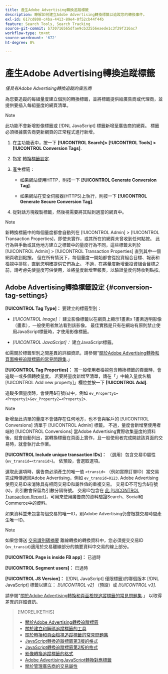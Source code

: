```yaml
---
title: 產生Adobe Advertising轉換追蹤標籤
description: 瞭解如何建立Adobe Advertising轉換標籤以追蹤您的轉換事件。
exl-id: 617cd808-c4ba-4413-89e4-0f52cb44f44b
feature: Search Tools, Search Tracking
source-git-commit: b730716565dfae9cb32556eaede1c3f29f316ac7
workflow-type: tm+mt
source-wordcount: '672'
ht-degree: 0%

---
```


# 產生Adobe Advertising轉換追蹤標籤

*僅具有Adobe Advertising轉換追蹤的廣告商*

為您要追蹤的每組量度建立個別的轉換標籤，並將標籤提供給廣告商或代理商，並提供要插入每組量度的網頁清單。

>[!NOTE]
>
>此功能不會新增影像標籤或 [!DNL JavaScript] 標籤新增至廣告商的網頁。 標籤必須根據廣告商更新網頁的正常程式進行新增。

1. 在主功能表中，按一下 **[!UICONTROL Search]> [!UICONTROL Tools] >[!UICONTROL Conversion Tags]**.

1. 指定 [轉換標籤設定](#conversion-tag-settings).

1. 產生標籤：

   * 如果網站使用HTTP，則按一下 **[!UICONTROL Generate Conversion Tag]**.

   * 如果網站在安全伺服器(HTTPS)上執行，則按一下 **[!UICONTROL Generate Secure Conversion Tag]**.

1. 從對話方塊複製標籤，然後視需要將其貼到適當的網頁中。

>[!NOTE]
>
>新轉換標籤中的每個量度都會自動列在 [!UICONTROL Admin] > [!UICONTROL Transaction Properties]，即使未實作，或其所在的網頁未曾收到任何點按。 此行為與手動或其他地方建立之標籤中的量度行為不同，這些標籤未列於 [!UICONTROL Admin] > [!UICONTROL Transaction Properties] 直到其中一個網頁收到點按。 但在所有情況下，每個量度一開始都會從投資組合目標、報表和檢視中排除，直到您明確提供它們為止。 不過，在將量度新增至投資組合目標之前，請考慮先使量度可供使用，並將量度新增至報表，以驗證量度何時收到點按。

## Adobe Advertising轉換標籤設定 {#conversion-tag-settings}

**[!UICONTROL Tag Type]：** 要建立的標籤型別：

* *[!UICONTROL Image]：* 建立影像標籤以在網頁上顯示1畫素x 1畫素透明影像（畫素），一般使用者無法看到該影像。 最佳實務是只有在網站有原則禁止使用JavaScript標籤時，才使用影像標籤。

* *[!UICONTROL JavaScript]：* 建立JavaScript標籤。

如需關於標籤型別之間差異的詳細資訊，請參閱&quot;[關於Adobe Advertising轉換和頁面檢視追蹤標籤的常見問題集](/help/search-social-commerce/tracking/faqs-conversion-page-view-tracking-tags.md).」

**[!UICONTROL Tag Properties]：** 當一般使用者檢視包含轉換標籤的頁面時，會追蹤一或多個轉換量度。 若要將量度新增至清單，請在「」中輸入量度名稱[!UICONTROL Add new property]」欄位並按一下 **[!UICONTROL Add]**.

追蹤多個量度時，會使用&amp;符號(`&`)中，例如 `ev_Property1=<Property1>&ev_Property2=<Property2>`.

>[!NOTE]
>
>新增至此清單的量度不會儲存在任何地方，也不會與客戶的 [!UICONTROL Conversions] 清單于 [!UICONTROL Admin] 標籤。 不過，量度會新增至使用者端的 [!UICONTROL Conversions] 當Adobe Advertising實際收集量度的資料後，就會自動列出，當轉換標籤在頁面上實作，且一般使用者完成開啟該頁面的交易時，就會執行此作業。

**[!UICONTROL Include unique transaction IDs]：** （選用）包含交易ID屬性(`ev_transid=<transid>`)。 依預設，會選取選項。

選取此選項時，廣告商必須產生的唯一值 `<transid>` （例如實際訂單ID）當交易完成時傳遞回Adobe Advertising，例如 `ev_transid=0123`. Adobe Advertising使用交易ID來消除具有相同交易ID和屬性值的重複交易。 交易ID不可包含&amp;符號(`&`)，此引數會保留為引數分隔符號。 交易ID包含在 [此 [!UICONTROL Transaction Report]](/help/search-social-commerce/reports/management/basic-advanced/transaction-report.md)，可用來使用廣告商的資料驗證Search、Social和Commerce中的資料。

如果資料並未包含每個交易的唯一ID，則Adobe Advertising仍會根據交易時間產生唯一ID。

>[!NOTE]
>
>如果您傳送 [交易識別碼摘要](/help/search-social-commerce/tracking/feed-transaction-id.md) 離線轉換的轉換資料中，您必須提交交易ID (`ev_transid`)適用於交易離線部分的摘要資料中交易的線上部分。

**[!UICONTROL Page is inside FB app]：** 已過時

**[!UICONTROL Segment users]：** 已過時

**[!UICONTROL JS Version]：** ([!DNL JavaScript] 僅限標籤)的哪個版本 [!DNL JavaScript] 標籤以建立： *[!UICONTROL v2]* （預設）或 *[!UICONTROL v3]*.

請參閱&quot;[關於Adobe Advertising轉換和頁面檢視追蹤標籤的常見問題集](/help/search-social-commerce/tracking/faqs-conversion-page-view-tracking-tags.md).」 以取得差異的詳細資訊。

>[!MORELIKETHIS]
>
>* [關於Adobe Advertising轉換追蹤標籤](/help/search-social-commerce/tracking/conversion-tracking-advertising.md)
>* [關於建立和解碼追蹤標籤的工具](tracking-tools-about.md)
>* [關於轉換和頁面檢視追蹤標籤的常見問題集](/help/search-social-commerce/tracking/faqs-conversion-page-view-tracking-tags.md)
>* [JavaScript轉換追蹤標籤第3版的格式](/help/search-social-commerce/tracking/format-conversion-tag-jsv3.md)
>* [JavaScript轉換追蹤標籤第2版的格式](/help/search-social-commerce/tracking/format-conversion-tag-jsv2.md)
>* [影像轉換追蹤標籤的格式](/help/search-social-commerce/tracking/format-conversion-tag-image.md)
>* [Adobe AdvertisingJavaScript轉換對應標籤](/help/search-social-commerce/tracking/itp-conversion-mapping-tag.md)
>* [關於管理廣告商的交易屬性](/help/search-social-commerce/admin/transaction-properties/transaction-property-about.md)
